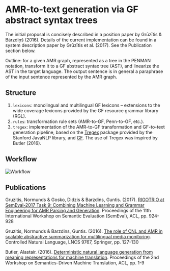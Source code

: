 # AMR-to-text generation via GF abstract syntax trees

The initial proposal is concisely described in a position paper by Grūzītis & Bārzdiņš (2016). Details of the current implementation can be found in a system description paper by Grūzītis et al. (2017). See the Publication section below.

Outline: for a given AMR graph, represented as a tree in the PENMAN notation, transform it to a GF abstract syntax tree (AST), and linearize the AST in the target language. The output sentence is in general a paraphrase of the input sentence represented by the AMR graph.


## Structure

1. `lexicons`: monolingual and multilingual GF lexicons &ndash; extensions to the wide coverage lexicons provided by the GF resource grammar library (RGL).
1. `rules`: transformation rule sets (AMR-to-GF, Penn-to-GF, etc.).
1. `tregex`: implementation of the AMR-to-GF transformation and GF-to-text generation pipeline, based on the [Tregex](http://nlp.stanford.edu/software/tregex.html) package provided by the Stanford JavaNLP library, and [GF](http://www.grammaticalframework.org/). The use of Tregex was inspired by Butler (2016).


## Workflow

![Workflow](workflow.png)


## Publications

Gruzitis, Normunds & Gosko, Didzis & Barzdins, Guntis. (2017). [RIGOTRIO at SemEval-2017 Task 9: Combining Machine Learning and Grammar Engineering for AMR Parsing and Generation](http://nlp.arizona.edu/SemEval-2017/pdf/SemEval159.pdf). Proceedings of the 11th International Workshop on Semantic Evaluation (SemEval), ACL, pp. 924-928

Gruzitis, Normunds & Barzdins, Guntis. (2016). [The role of CNL and AMR in scalable abstractive summarization for multilingual media monitoring](http://arxiv.org/abs/1606.05994). Controlled Natural Language, LNCS 9767, Springer, pp. 127-130

Butler, Alastair. (2016). [Deterministic natural language generation from meaning representations for machine translation](http://aclweb.org/anthology/W/W16/W16-0601.pdf). Proceedings of the 2nd Workshop on Semantics-Driven Machine Translation, ACL, pp. 1-9
